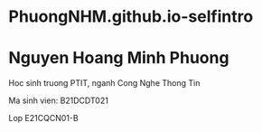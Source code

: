# PhuongNHM.github.io-selfintro
<html>
  <body>
    <h1> Nguyen Hoang Minh Phuong </h1>
    <p> Hoc sinh truong PTIT, nganh Cong Nghe Thong Tin </p>
    <p> Ma sinh vien: B21DCDT021 </p>
    <p> Lop E21CQCN01-B</p>
  </body>
</html>
